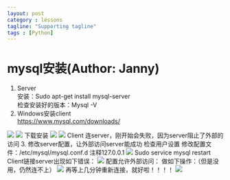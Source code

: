 ```yaml
---
layout: post
category : lessons
tagline: "Supporting tagline"
tags : [Python]
---
```


#   mysql安装(Author: Janny)    
1. Server      
安装：Sudo apt-get install mysql-server    
检查安装好的版本：Mysql -V    
2. Windows安装client        
<https://www.mysql.com/downloads/>       
<img src="/assets/images/mysql/mysql1.jpg" alt=" " class="img-responsive" />        
<img src="/assets/images/mysql/mysql2.jpg" alt=" " class="img-responsive" />     
下载安装    
<img src="/assets/images/mysql/mysql3.jpg" alt=" " class="img-responsive" />        
<img src="/assets/images/mysql/mysql4.jpg" alt=" " class="img-responsive" />   
Client 连server，刚开始会失败，因为server阻止了外部的访问    
3. 修改server配置，让外部访问server能成功    
检查用户设置    
修改配置文件：/etc/mysql/mysql.conf.d   注释127.0.0.1  
<img src="/assets/images/mysql/mysql5.jpg" alt=" " class="img-responsive" />    
Sudo service mysql restart    
Client链接server出现如下错误：    
<img src="/assets/images/mysql/mysql6.jpg" alt=" " class="img-responsive" />     
配置允许外部访问：    
做如下操作：（但是没用，仍然连不上）    
<img src="/assets/images/mysql/mysql7.jpg" alt=" " class="img-responsive" />  
再等上几分钟重新连接，就好啦！！！！        
<img src="/assets/images/mysql/mysql8.jpg" alt=" " class="img-responsive" />     




